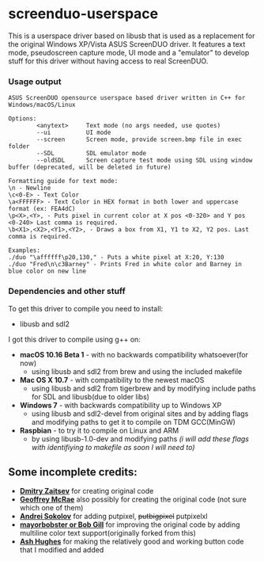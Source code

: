 # screenduo-userspace
This is a userspace driver based on libusb that is used as a replacement for the original Windows XP/Vista ASUS ScreenDUO driver. It features a text mode, pseudoscreen capture mode, UI mode and a "emulator" to develop stuff for this driver without having access to real ScreenDUO. 

### Usage output
```
ASUS ScreenDUO opensource userspace based driver written in C++ for Windows/macOS/Linux

Options:
        <anytext>     Text mode (no args needed, use quotes)
        --ui          UI mode
        --screen      Screen mode, provide screen.bmp file in exec folder
        --SDL         SDL emulator mode
        --oldSDL      Screen capture test mode using SDL using window buffer (deprecated, will be deleted in future)

Formatting guide for text mode:
\n - Newline
\c<0-E> - Text Color
\a<FFFFFF> - Text Color in HEX format in both lower and uppercase format (ex: FEA4dC)
\p<X>,<Y>, - Puts pixel in current color at X pos <0-320> and Y pos <0-240> Last comma is required.
\b<X1>,<X2>,<Y1>,<Y2>, - Draws a box from X1, Y1 to X2, Y2 pos. Last comma is required.

Examples:
./duo "\affffff\p20,130," - Puts a white pixel at X:20, Y:130
./duo "Fred\n\c3Barney" - Prints Fred in white color and Barney in blue color on new line
```
### Dependencies and other stuff
To get this driver to compile you need to install:
- libusb and sdl2


I got this driver to compile using g++ on:
* **macOS 10.16 Beta 1** - with no backwards compatibility whatsoever(for now)
  * using libusb and sdl2 from brew and using the included makefile
* **Mac OS X 10.7** - with compatibility to the newest macOS
  * using libusb and sdl2 from tigerbrew and by modifying include paths for SDL and libusb(due to older libs)
* **Windows 7** - with backwards compatibility up to Windows XP
  * using libusb and sdl2-devel from original sites and by adding flags and modifying paths to get it to compile on TDM GCC(MinGW)
* **Raspbian** - to try it to compile on Linux and ARM 
  * by using libusb-1.0-dev and modifying paths
*(i will add these flags with identifiying to makefile as soon I will need to)*


## Some incomplete credits:

- **[Dmitry Zaitsev](https://github.com/hhrhhr)** for creating original code
- **[Geoffrey McRae](https://github.com/gnif)** also possibly for creating the original code (not sure which one of them)
- **[Andrei Sokolov](https://youtu.be/I2bF9IQN76U)** for adding putpixel, ~~putbigpixel~~ putpixelxl
- **[mayorbobster or Bob Gill](https://github.com/mayorbobster/screenduo4linux)** for improving the original code by adding multiline color text support(originally forked from this)
- **[Ash Hughes](https://github.com/ashh87)** for making the relatively good and working button code that I modified and added
